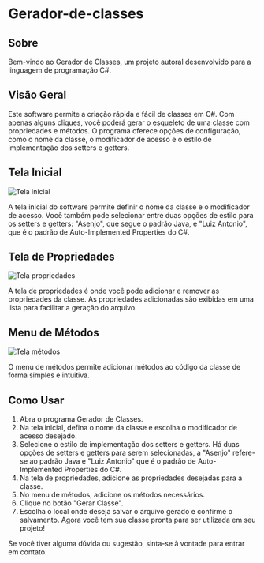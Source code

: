 # Gerador-de-classes

## Sobre
Bem-vindo ao Gerador de Classes, um projeto autoral desenvolvido para a linguagem de programação C#.

## Visão Geral
Este software permite a criação rápida e fácil de classes em C#. Com apenas alguns cliques, você poderá gerar o esqueleto de uma classe com propriedades e métodos. O programa oferece opções de configuração, como o nome da classe, o modificador de acesso e o estilo de implementação dos setters e getters.

## Tela Inicial
![Tela inicial](https://github.com/ryannferreira/gerador-de-classes/assets/107849014/ece44903-5260-4d0a-ae60-1e7ba8229404)

A tela inicial do software permite definir o nome da classe e o modificador de acesso. Você também pode selecionar entre duas opções de estilo para os setters e getters: "Asenjo", que segue o padrão Java, e "Luiz Antonio", que é o padrão de Auto-Implemented Properties do C#.

## Tela de Propriedades
![Tela propriedades](https://github.com/ryannferreira/gerador-de-classes/assets/107849014/e02155d5-2a7a-451e-be43-1d40b1cfe7ec)

A tela de propriedades é onde você pode adicionar e remover as propriedades da classe. As propriedades adicionadas são exibidas em uma lista para facilitar a geração do arquivo.

## Menu de Métodos
![Tela métodos](https://github.com/ryannferreira/gerador-de-classes/assets/107849014/eb319c6c-ca23-4ae5-8235-67730a975cb0)

O menu de métodos permite adicionar métodos ao código da classe de forma simples e intuitiva.

## Como Usar
1. Abra o programa Gerador de Classes.
2. Na tela inicial, defina o nome da classe e escolha o modificador de acesso desejado.
3. Selecione o estilo de implementação dos setters e getters. Há duas opções de setters e getters para serem selecionadas, a "Asenjo" refere-se ao padrão Java e "Luiz Antonio" que é o padrão de Auto-Implemented Properties do C#. 
4. Na tela de propriedades, adicione as propriedades desejadas para a classe.
5. No menu de métodos, adicione os métodos necessários.
6. Clique no botão "Gerar Classe".
7. Escolha o local onde deseja salvar o arquivo gerado e confirme o salvamento.
Agora você tem sua classe pronta para ser utilizada em seu projeto!

Se você tiver alguma dúvida ou sugestão, sinta-se à vontade para entrar em contato.
